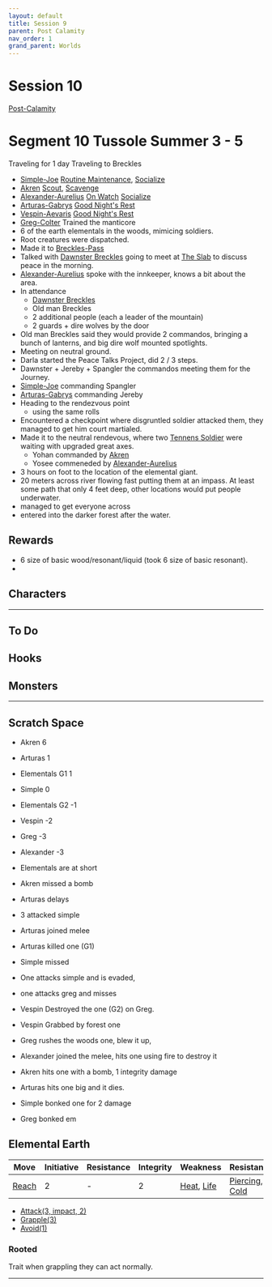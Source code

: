```yaml
---
layout: default
title: Session 9
parent: Post Calamity
nav_order: 1
grand_parent: Worlds
---
```

# Session 10
[Post-Calamity](Post-Calamity)
# Segment 10 Tussole Summer 3 - 5
Traveling for 1 day
Traveling to Breckles
* [Simple-Joe](Simple-Joe) [Routine Maintenance](../../Labourer#Routine%20Maintenance), [Socialize](../../Activities#Socialize)
* [Akren](Akren) [Scout](../../Activities#Scout), [Scavenge](../../Activities#Scavenge)
* [Alexander-Aurelius](Alexander-Aurelius) [On Watch](../../Activities#On%20Watch) [Socialize](../../Activities#Socialize)
* [Arturas-Gabrys](Arturas-Gabrys) [Good Night's Rest](../../Activities#Good%20Night's%20Rest)
* [Vespin-Aevaris](Vespin-Aevaris) [Good Night's Rest](../../Activities#Good%20Night's%20Rest) 
* [Greg-Colter](Greg-Colter) Trained the manticore
* 6 of the earth elementals in the woods, mimicing soldiers.
* Root creatures were dispatched.
* Made it to [Breckles-Pass](Breckles-Pass)
* Talked with [Dawnster Breckles](Breckles-Pass#Dawnster%20Breckles) going to meet at [The Slab](Breckles-Pass#The%20Slab) to discuss peace in the morning.
* [Alexander-Aurelius](Alexander-Aurelius) spoke with the innkeeper, knows a bit about the area.
* In attendance
	* [Dawnster Breckles](Breckles-Pass#Dawnster%20Breckles)
	* Old man Breckles
	* 2 additional people (each a leader of the mountain)
	* 2 guards + dire wolves by the door
* Old man Breckles said they would provide 2 commandos, bringing a bunch of lanterns, and big dire wolf mounted spotlights.
* Meeting on neutral ground.
* Darla started the Peace Talks Project, did 2 / 3 steps.
* Dawnster + Jereby + Spangler the commandos meeting them for the Journey.
* [Simple-Joe](Simple-Joe) commanding Spangler
* [Arturas-Gabrys](Arturas-Gabrys) commanding Jereby
* Heading to the rendezvous point
	* using the same rolls
* Encountered a checkpoint where disgruntled soldier attacked them, they managed to get him court martialed.
* Made it to the neutral rendevous, where two [Tennens Soldier](Tennens-Settlement#Tennens%20Soldier) were waiting with upgraded great axes.
	* Yohan commanded by [Akren](Akren)
	* Yosee commeneded by [Alexander-Aurelius](Alexander-Aurelius)
* 3 hours on foot to the location of the elemental giant.
* 20 meters across river flowing fast putting them at an impass. At least some path that only 4 feet deep, other locations would put people underwater. 
* managed to get everyone across
* entered into the darker forest after the water. 


## Rewards
* 6 size of basic wood/resonant/liquid (took 6 size of basic resonant).
* 


## Characters
 ---

## To Do


## Hooks


## Monsters




---

## Scratch Space

* Akren 6
* Arturas 1
* Elementals G1 1
* Simple 0
* Elementals G2 -1
* Vespin -2
* Greg -3
* Alexander -3

* Elementals are at short
* Akren missed a bomb
* Arturas delays
* 3 attacked simple 
* Arturas joined melee
* Arturas killed one (G1)
* Simple missed
* One attacks simple and is evaded,
* one attacks greg and misses
* Vespin Destroyed the one (G2) on Greg.
* Vespin Grabbed by forest one
* Greg rushes the woods one, blew it up,
* Alexander joined the melee, hits one using fire to destroy it
* Akren hits one with a bomb, 1 integrity damage
* Arturas hits one big and it dies.
* Simple bonked one for 2 damage
* Greg bonked em


## Elemental Earth

| Move                          | Initiative | Resistance | Integrity | Weakness            | Resistance |
| ----------------------------- | ---------- | ---------- | --------- | ------------------- | ---------- |
| [Reach](../../Movement#Reach) | 2          | -          | 2         | [Heat](Injury#Heat), [Life](../../Injury#Life) | [Piercing](../../Injury#Piercing), [Cold](../../Injury#Cold)          |

* [Attack(3, impact, 2)](Monster-Actions#Attack(X,%20Y,%20Z))
* [Grapple(3)](Monster-Actions#Grapple(X))
* [Avoid(1)](../../Monster-Actions#Avoid(X))

### Rooted
Trait when grappling they can act normally.



---